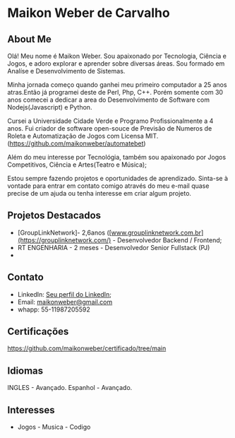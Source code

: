 # Maikon Weber de Carvalho 

## About Me
Olá! Meu nome é Maikon Weber. Sou apaixonado por Tecnologia, Ciência e Jogos, e adoro explorar e aprender sobre diversas áreas. Sou formado em Analíse e Desenvolvimento de Sistemas.

Minha jornada começo quando ganhei meu primeiro computador a 25 anos atras.Então já programei deste de Perl, Php, C++. Porém somente com 30 anos comecei a dedicar a  area do Desenvolvimento de Software com Nodejs(Javascript) e Python.

Cursei a Universidade Cidade Verde e Programo Profissionalmente a 4 anos.
Fui criador de software open-souce de Previsão de Numeros de Roleta e Automatização de Jogos com Licensa MIT. (https://github.com/maikonweber/automatebet)

Além do meu interesse por Tecnológia, também sou apaixonado por Jogos Competitivos, Ciência e Artes(Teatro e Música);

Estou sempre fazendo projetos e oportunidades de aprendizado.
Sinta-se à vontade para entrar em contato comigo através do meu  e-mail quase precise de um ajuda ou tenha interesse em criar algum projeto.

## Projetos Destacados
- [GroupLinkNetwork]- 2,6anos ([www.grouplinknetwork.com.br](https://grouplinknetwork.com/) - Desenvolvedor Backend / Frontend;
- RT ENGENHARIA - 2 meses - Desenvolvedor Senior Fullstack (PJ)
-   
## Contato
- LinkedIn: [Seu perfil do LinkedIn](in/maikonwebercorp);
- Email: maikonweber@gmail.com
- whapp: 55-11987205592
  
## Certificações
https://github.com/maikonweber/certificado/tree/main 

## Idiomas
  INGLES - Avançado.
  Espanhol - Avançado. 

## Interesses
- Jogos - Musica - Codigo
